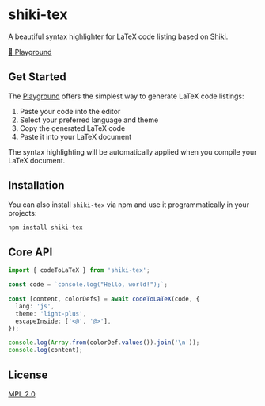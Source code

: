 # shiki-tex

A beautiful syntax highlighter for LaTeX code listing based on [Shiki](https://github.com/shikijs/shiki).

[🚀 Playground](https://shiki-tex.vercel.app/)

## Get Started

The [Playground](https://shiki-tex.vercel.app/) offers the simplest way to generate LaTeX code listings:

1. Paste your code into the editor
2. Select your preferred language and theme
3. Copy the generated LaTeX code
4. Paste it into your LaTeX document

The syntax highlighting will be automatically applied when you compile your LaTeX document.

## Installation

You can also install `shiki-tex` via npm and use it programmatically in your projects:

```bash
npm install shiki-tex
```


## Core API

```ts
import { codeToLaTeX } from 'shiki-tex';

const code = `console.log("Hello, world!");`;

const [content, colorDefs] = await codeToLaTeX(code, {
  lang: 'js',
  theme: 'light-plus',
  escapeInside: ['<@', '@>'],
});

console.log(Array.from(colorDef.values()).join('\n'));
console.log(content);
```

## License

[MPL 2.0](./LICENSE)

